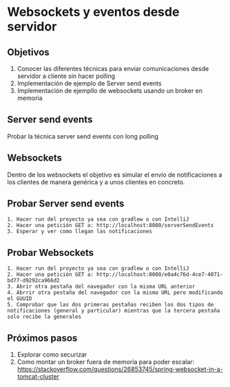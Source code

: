 # Websockets y eventos desde servidor


## Objetivos

1. Conocer las diferentes técnicas para enviar comunicaciones desde servidor a cliente sin hacer polling
2. Implementación de ejemplo de Server send events
3. Implementación de ejempllo de websockets usando un broker en memoria

## Server send events

Probar la técnica server send events con long polling
    
## Websockets

Dentro de los websockets el objetivo es simular el envio de notificaciones a los clientes de manera genérica y a unos clientes en concreto.

## Probar Server send events
    1. Hacer run del proyecto ya sea con gradlew o con IntelliJ
    2. Hacer una petición GET a: http://localhost:8080/serverSendEvents
    3. Esperar y ver como llegan las notificaciones

## Probar Websockets

    1. Hacer run del proyecto ya sea con gradlew o con IntelliJ
    2. Hacer una petición GET a: http://localhost:8080/e0a4c76d-4ce7-4071-bd77-d9292ca966d2
    3. Abrir otra pestaña del navegador con la misma URL anterior
    4. Abrrir otra pestaña del navegador con la misma URL pero modificando el GUUID
    5. Comprobar que las dos primeras pestañas reciben los dos tipos de notificaciones (general y particular) mientras que la tercera pestaña solo recibe la generales
 
 
## Próximos pasos

1. Explorar como securizar 
2. Como montar un broker fuera de memoria para poder escalar:
    https://stackoverflow.com/questions/26853745/spring-websocket-in-a-tomcat-cluster


